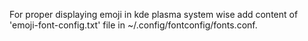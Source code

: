 For proper displaying emoji in kde plasma system wise add content of 'emoji-font-config.txt' file in ~/.config/fontconfig/fonts.conf.
